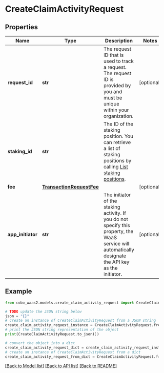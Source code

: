 # CreateClaimActivityRequest


## Properties

Name | Type | Description | Notes
------------ | ------------- | ------------- | -------------
**request_id** | **str** | The request ID that is used to track a request. The request ID is provided by you and must be unique within your organization. | [optional] 
**staking_id** | **str** | The ID of the staking position. You can retrieve a list of staking positions by calling [List staking positions](/v2/api-references/stakings/list-staking-positions). | 
**fee** | [**TransactionRequestFee**](TransactionRequestFee.md) |  | [optional] 
**app_initiator** | **str** | The initiator of the staking activity. If you do not specify this property, the WaaS service will automatically designate the API key as the initiator. | [optional] 

## Example

```python
from cobo_waas2.models.create_claim_activity_request import CreateClaimActivityRequest

# TODO update the JSON string below
json = "{}"
# create an instance of CreateClaimActivityRequest from a JSON string
create_claim_activity_request_instance = CreateClaimActivityRequest.from_json(json)
# print the JSON string representation of the object
print(CreateClaimActivityRequest.to_json())

# convert the object into a dict
create_claim_activity_request_dict = create_claim_activity_request_instance.to_dict()
# create an instance of CreateClaimActivityRequest from a dict
create_claim_activity_request_from_dict = CreateClaimActivityRequest.from_dict(create_claim_activity_request_dict)
```
[[Back to Model list]](../README.md#documentation-for-models) [[Back to API list]](../README.md#documentation-for-api-endpoints) [[Back to README]](../README.md)


